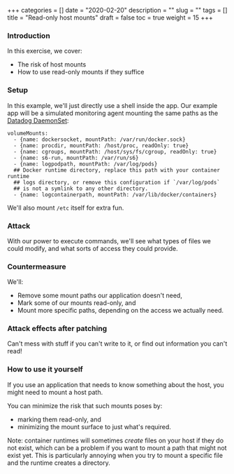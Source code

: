 +++
categories = []
date = "2020-02-20"
description = ""
slug = ""
tags = []
title = "Read-only host mounts"
draft = false
toc = true
weight = 15
+++

### Introduction
In this exercise, we cover:

 - The risk of host mounts
 - How to use read-only mounts if they suffice

### Setup
In this example, we'll just directly use a shell inside the app.
Our example app will be a simulated monitoring agent mounting the same paths as the [Datadog DaemonSet](https://docs.datadoghq.com/agent/kubernetes/daemonset_setup/?tab=k8sfile):
```
volumeMounts:
  - {name: dockersocket, mountPath: /var/run/docker.sock}
  - {name: procdir, mountPath: /host/proc, readOnly: true}
  - {name: cgroups, mountPath: /host/sys/fs/cgroup, readOnly: true}
  - {name: s6-run, mountPath: /var/run/s6}
  - {name: logpodpath, mountPath: /var/log/pods}
  ## Docker runtime directory, replace this path with your container runtime
  ## logs directory, or remove this configuration if `/var/log/pods`
  ## is not a symlink to any other directory.
  - {name: logcontainerpath, mountPath: /var/lib/docker/containers}
```

We'll also mount `/etc` itself for extra fun.

<!-- TODO: note that you read env vars with this mount, even if read-only. Also, the Docker socket—scream! -->

### Attack
With our power to execute commands, we'll see what types of files we
could modify, and what sorts of access they could provide.

### Countermeasure
We'll:
 - Remove some mount paths our application doesn't need,
 - Mark some of our mounts read-only, and
 - Mount more specific paths,
depending on the access we actually need.

### Attack effects after patching
Can't mess with stuff if you can't write to it, or
find out information you can't read!

### How to use it yourself
If you use an application that needs to know something about the host,
you might need to mount a host path.

You can minimize the risk that such mounts poses by:
 - marking them read-only, and
 - minimizing the mount surface to just what's required.

Note: container runtimes will sometimes _create_ files on your host
if they do not exist, which can be a problem if you want to mount
a path that might not exist yet.
This is particularly annoying when you try to mount a specific file
and the runtime creates a directory.
